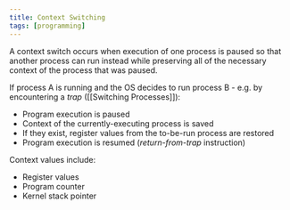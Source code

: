 ```yaml
---
title: Context Switching
tags: [programming]
---
```

A context switch occurs when execution of one process is paused so that another process can run instead while preserving all of the necessary context of the process that was paused.

If process A is running and the OS decides to run process B - e.g. by encountering a *trap* ([[Switching Processes]]):
- Program execution is paused
- Context of the currently-executing process is saved
- If they exist, register values from the to-be-run process are restored
- Program execution is resumed (*return-from-trap* instruction)

Context values include:
- Register values
- Program counter
- Kernel stack pointer